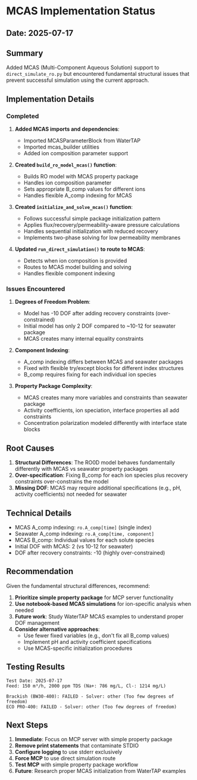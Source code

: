 # MCAS Implementation Status

## Date: 2025-07-17

## Summary
Added MCAS (Multi-Component Aqueous Solution) support to `direct_simulate_ro.py` but encountered fundamental structural issues that prevent successful simulation using the current approach.

## Implementation Details

### Completed
1. **Added MCAS imports and dependencies**:
   - Imported MCASParameterBlock from WaterTAP
   - Imported mcas_builder utilities
   - Added ion composition parameter support

2. **Created `build_ro_model_mcas()` function**:
   - Builds RO model with MCAS property package
   - Handles ion composition parameter
   - Sets appropriate B_comp values for different ions
   - Handles flexible A_comp indexing for MCAS

3. **Created `initialize_and_solve_mcas()` function**:
   - Follows successful simple package initialization pattern
   - Applies flux/recovery/permeability-aware pressure calculations
   - Handles sequential initialization with reduced recovery
   - Implements two-phase solving for low permeability membranes

4. **Updated `run_direct_simulation()` to route to MCAS**:
   - Detects when ion composition is provided
   - Routes to MCAS model building and solving
   - Handles flexible component indexing

### Issues Encountered

1. **Degrees of Freedom Problem**:
   - Model has -10 DOF after adding recovery constraints (over-constrained)
   - Initial model has only 2 DOF compared to ~10-12 for seawater package
   - MCAS creates many internal equality constraints

2. **Component Indexing**:
   - A_comp indexing differs between MCAS and seawater packages
   - Fixed with flexible try/except blocks for different index structures
   - B_comp requires fixing for each individual ion species

3. **Property Package Complexity**:
   - MCAS creates many more variables and constraints than seawater package
   - Activity coefficients, ion speciation, interface properties all add constraints
   - Concentration polarization modeled differently with interface state blocks

## Root Causes

1. **Structural Differences**: The RO0D model behaves fundamentally differently with MCAS vs seawater property packages
2. **Over-specification**: Fixing B_comp for each ion species plus recovery constraints over-constrains the model
3. **Missing DOF**: MCAS may require additional specifications (e.g., pH, activity coefficients) not needed for seawater

## Technical Details

- MCAS A_comp indexing: `ro.A_comp[time]` (single index)
- Seawater A_comp indexing: `ro.A_comp[time, component]`
- MCAS B_comp: Individual values for each solute species
- Initial DOF with MCAS: 2 (vs 10-12 for seawater)
- DOF after recovery constraints: -10 (highly over-constrained)

## Recommendation

Given the fundamental structural differences, recommend:

1. **Prioritize simple property package** for MCP server functionality
2. **Use notebook-based MCAS simulations** for ion-specific analysis when needed
3. **Future work**: Study WaterTAP MCAS examples to understand proper DOF management
4. **Consider alternative approaches**:
   - Use fewer fixed variables (e.g., don't fix all B_comp values)
   - Implement pH and activity coefficient specifications
   - Use MCAS-specific initialization procedures

## Testing Results

```
Test Date: 2025-07-17
Feed: 150 m³/h, 2000 ppm TDS (Na+: 786 mg/L, Cl-: 1214 mg/L)

Brackish (BW30-400): FAILED - Solver: other (Too few degrees of freedom)
ECO PRO-400: FAILED - Solver: other (Too few degrees of freedom)
```

## Next Steps

1. **Immediate**: Focus on MCP server with simple property package
2. **Remove print statements** that contaminate STDIO
3. **Configure logging** to use stderr exclusively  
4. **Force MCP** to use direct simulation route
5. **Test MCP** with simple property package workflow
6. **Future**: Research proper MCAS initialization from WaterTAP examples